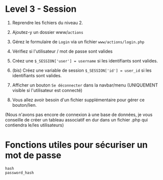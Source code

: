 # Level 3 - Session

1. Reprendre les fichiers du niveau 2.

2. Ajoutez-y un dossier www/`actions`

3. Gérez le formulaire de `Login` via un fichier `www/actions/login.php`

4. Vérifiez si l'utilisateur / mot de passe sont valides

5. Créez une `$_SESSION['user'] = username` si les identifiants sont valides.
5. (bis) Créez une variable de session `$_SESSION['id'] = user_id` si les identifiants sont valides.

6. Afficher un bouton `Se déconnecter` dans la navbar/menu (UNIQUEMENT visible si l'utilisateur est connecté)

7. Vous allez avoir besoin d'un fichier supplémentaire pour gérer ce bouton/lien.

(Nous n'avons pas encore de connexion à une base de données, je vous conseille de créer un tableau associatif en dur dans un fichier .php qui contiendra le/les utilisateurs)


# Fonctions utiles pour sécuriser un mot de passe

```
hash
password_hash
```
